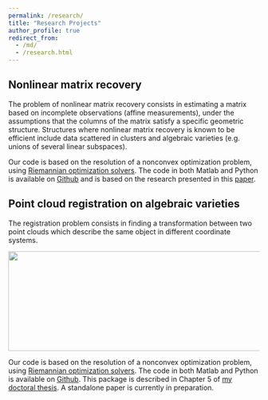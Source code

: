 ```yaml
---
permalink: /research/
title: "Research Projects"
author_profile: true
redirect_from:
  - /md/
  - /research.html
---
```


## Nonlinear matrix recovery

The problem of nonlinear matrix recovery consists in estimating a matrix based on incomplete observations (affine measurements), under the assumptions that the columns of the matrix satisfy a specific geometric structure. Structures where nonlinear matrix recovery is known to be efficient include data scattered in clusters and algebraic varieties (e.g. unions of several linear subspaces).

Our code is based on the resolution of a nonconvex optimization problem, using [Riemannian optimization solvers](https://manopt.org). The code in both Matlab and Python is available on [Github](https://github.com/flgoyens/nonlinear-matrix-recovery) and is based on the research presented in this [paper](https://arxiv.org/abs/2109.06095).

## Point cloud registration on algebraic varieties


The registration problem consists in finding a transformation between two point clouds which describe the same object in different coordinate systems.

<!-- ![Registration image](/images/registration_image.png) -->

<img src="http://flgoyens.github.io/images/registration_image.png" width="800" height="200">

Our code is based on the resolution of a nonconvex optimization problem, using [Riemannian optimization solvers](https://manopt.org). The code in both Matlab and Python is available on [Github](https://github.com/flgoyens/variety-registration). This package is described in Chapter 5 of [my doctoral thesis](http://flgoyens.github.io/files/dphil_thesis.pdf). A standalone paper is currently in preparation.
